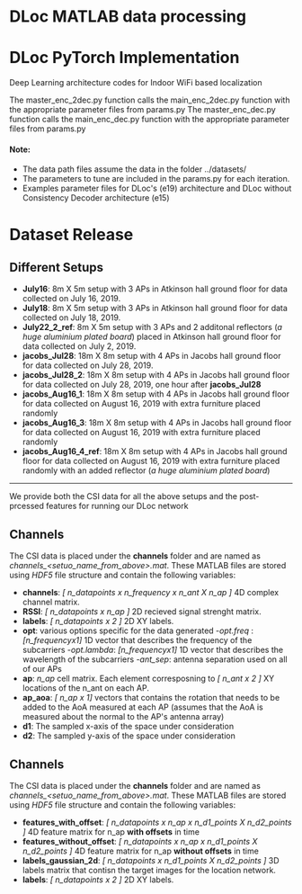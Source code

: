 # DLoc MATLAB data processing

# DLoc PyTorch Implementation
Deep Learning architecture codes for Indoor WiFi based localization

The master\_enc\_2dec.py function calls the main\_enc\_2dec.py function with the appropriate parameter files from params.py
The master\_enc\_dec.py function calls the main\_enc\_dec.py function with the appropriate parameter files from params.py

#### Note:
+ The data path files assume the data in the folder ../datasets/
+ The parameters to tune are included in the params.py for each iteration.
+ Examples parameter files for DLoc's (e19) architecture and DLoc without Consistency Decoder architecture (e15)

# Dataset Release
## Different Setups
- **July16**: 8m X 5m setup with 3 APs in Atkinson hall ground floor for data collected on July 16, 2019.
- **July18**: 8m X 5m setup with 3 APs in Atkinson hall ground floor for data collected on July 18, 2019.
- **July22_2_ref**: 8m X 5m setup with 3 APs and 2 additonal reflectors (*a huge aluminium plated board*) placed in Atkinson hall ground floor for data collected on July 2, 2019.
- **jacobs_Jul28**: 18m X 8m setup with 4 APs in Jacobs hall ground floor for data collected on July 28, 2019.
- **jacobs_Jul28_2**: 18m X 8m setup with 4 APs in Jacobs hall ground floor for data collected on July 28, 2019, one hour after **jacobs_Jul28**
- **jacobs_Aug16_1**: 18m X 8m setup with 4 APs in Jacobs hall ground floor for data collected on August 16, 2019 with extra furniture placed randomly
- **jacobs_Aug16_3**: 18m X 8m setup with 4 APs in Jacobs hall ground floor for data collected on August 16, 2019 with extra furniture placed randomly
- **jacobs_Aug16_4_ref**: 18m X 8m setup with 4 APs in Jacobs hall ground floor for data collected on August 16, 2019 with extra furniture placed randomly with an added reflector (*a huge aluminium plated board*)

---

We provide both the CSI data for all the above setups and the post-prcessed features for running our DLoc network

## Channels

The CSI data is placed under the **channels** folder and are named as *channels_<setuo_name_from_above>.mat*. These MATLAB files are stored using *HDF5* file structure and contain the following variables:

- **channels**: *[ n_datapoints x n_frequency x n_ant X n_ap ]* 4D complex channel matrix.
- **RSSI**: *[ n_datapoints x n_ap ]* 2D recieved signal strenght matrix.
- **labels**: *[ n_datapoints x 2 ]* 2D XY labels.
- **opt**: various options specific for the data generated
	-*opt.freq* : *[n_frequencyx1]* 1D vector that describes the frequency of the subcarriers
	-*opt.lambda*: *[n_frequencyx1]* 1D vector that describes the wavelength of the subcarriers
	-*ant_sep*: antenna separation used on all of our APs
- **ap**: *n_ap* cell matrix. Each element corresposning to *[ n_ant x 2 ]* XY locations of the n_ant on each AP.
- **ap_aoa**: *[ n_ap x 1]* vectors that contains the rotation that needs to be added to the AoA measured at each AP (assumes that the AoA is measured about the normal to the AP's antenna array)
- **d1**: The sampled x-axis of the space under consideration
- **d2**: The sampled y-axis of the space under consideration

## Channels

The CSI data is placed under the **channels** folder and are named as *channels_<setuo_name_from_above>.mat*. These MATLAB files are stored using *HDF5* file structure and contain the following variables:

- **features_with_offset**: *[ n_datapoints x n_ap x n_d1_points X n_d2_points ]* 4D feature matrix for n_ap **with offsets** in time
- **features_without_offset**: *[ n_datapoints x n_ap x n_d1_points X n_d2_points ]* 4D feature matrix for n_ap **without offsets** in time
- **labels_gaussian_2d**: *[ n_datapoints x n_d1_points X n_d2_points ]* 3D labels matrix that contisn the target images for the location network.
- **labels**: *[ n_datapoints x 2 ]* 2D XY labels.
